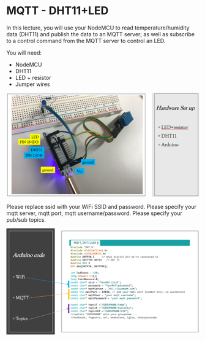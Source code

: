 # MQTT - DHT11+LED

In this lecture, you will use your NodeMCU to read temperature/humidity data (DHT11) and publish the data to an MQTT server; as well as subscribe to a control command from the MQTT server to control an LED.  

You will need:
- NodeMCU
- DHT11
- LED + resistor
- Jumper wires

![MQTT](https://raw.githubusercontent.com/mpipatta/NodeMCU/master/images/MQTT1.png)


Please replace ssid with your WiFi SSID and password.
Please specify your mqtt server, mqtt port, mqtt username/password.
Please specify your pub/sub topics.

![MQTT](https://raw.githubusercontent.com/mpipatta/NodeMCU/master/images/MQTT2.png)

